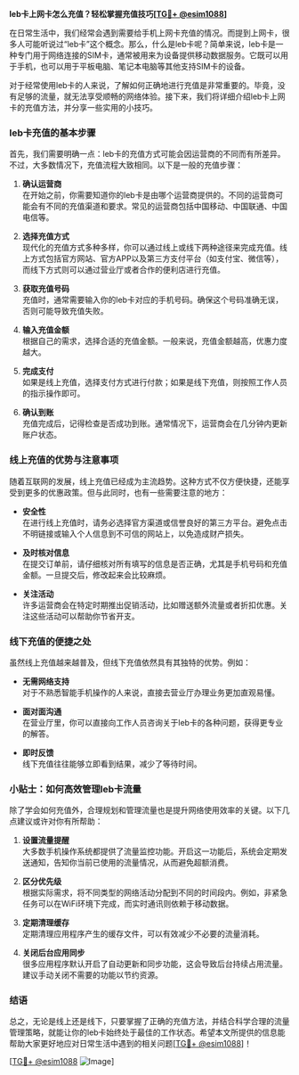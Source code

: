 **leb卡上网卡怎么充值？轻松掌握充值技巧[[TG💪+ @esim1088](https://t.me/s/esim1088)]**

在日常生活中，我们经常会遇到需要给手机上网卡充值的情况。而提到上网卡，很多人可能听说过“leb卡”这个概念。那么，什么是leb卡呢？简单来说，leb卡是一种专门用于网络连接的SIM卡，通常被用来为设备提供移动数据服务。它既可以用于手机，也可以用于平板电脑、笔记本电脑等其他支持SIM卡的设备。

对于经常使用leb卡的人来说，了解如何正确地进行充值是非常重要的。毕竟，没有足够的流量，就无法享受顺畅的网络体验。接下来，我们将详细介绍leb卡上网卡的充值方法，并分享一些实用的小技巧。

### leb卡充值的基本步骤

首先，我们需要明确一点：leb卡的充值方式可能会因运营商的不同而有所差异。不过，大多数情况下，充值流程大致相同。以下是一般的充值步骤：

1. **确认运营商**  
   在开始之前，你需要知道你的leb卡是由哪个运营商提供的。不同的运营商可能会有不同的充值渠道和要求。常见的运营商包括中国移动、中国联通、中国电信等。

2. **选择充值方式**  
   现代化的充值方式多种多样，你可以通过线上或线下两种途径来完成充值。线上方式包括官方网站、官方APP以及第三方支付平台（如支付宝、微信等），而线下方式则可以通过营业厅或者合作的便利店进行充值。

3. **获取充值号码**  
   充值时，通常需要输入你的leb卡对应的手机号码。确保这个号码准确无误，否则可能导致充值失败。

4. **输入充值金额**  
   根据自己的需求，选择合适的充值金额。一般来说，充值金额越高，优惠力度越大。

5. **完成支付**  
   如果是线上充值，选择支付方式进行付款；如果是线下充值，则按照工作人员的指示操作即可。

6. **确认到账**  
   充值完成后，记得检查是否成功到账。通常情况下，运营商会在几分钟内更新账户状态。

### 线上充值的优势与注意事项

随着互联网的发展，线上充值已经成为主流趋势。这种方式不仅方便快捷，还能享受到更多的优惠政策。但与此同时，也有一些需要注意的地方：

- **安全性**  
  在进行线上充值时，请务必选择官方渠道或信誉良好的第三方平台。避免点击不明链接或输入个人信息到不可信的网站上，以免造成财产损失。

- **及时核对信息**  
  在提交订单前，请仔细核对所有填写的信息是否正确，尤其是手机号码和充值金额。一旦提交后，修改起来会比较麻烦。

- **关注活动**  
  许多运营商会在特定时期推出促销活动，比如赠送额外流量或者折扣优惠。关注这些活动可以帮助你节省开支。

### 线下充值的便捷之处

虽然线上充值越来越普及，但线下充值依然具有其独特的优势。例如：

- **无需网络支持**  
  对于不熟悉智能手机操作的人来说，直接去营业厅办理业务更加直观易懂。

- **面对面沟通**  
  在营业厅里，你可以直接向工作人员咨询关于leb卡的各种问题，获得更专业的解答。

- **即时反馈**  
  线下充值往往能够立即看到结果，减少了等待时间。

### 小贴士：如何高效管理leb卡流量

除了学会如何充值外，合理规划和管理流量也是提升网络使用效率的关键。以下几点建议或许对你有所帮助：

1. **设置流量提醒**  
  大多数手机操作系统都提供了流量监控功能。开启这一功能后，系统会定期发送通知，告知你当前已使用的流量情况，从而避免超额消费。

2. **区分优先级**  
  根据实际需求，将不同类型的网络活动分配到不同的时间段内。例如，非紧急任务可以在WiFi环境下完成，而实时通讯则依赖于移动数据。

3. **定期清理缓存**  
  定期清理应用程序产生的缓存文件，可以有效减少不必要的流量消耗。

4. **关闭后台应用同步**  
  很多应用程序默认开启了自动更新和同步功能，这会导致后台持续占用流量。建议手动关闭不需要的功能以节约资源。

### 结语

总之，无论是线上还是线下，只要掌握了正确的充值方法，并结合科学合理的流量管理策略，就能让你的leb卡始终处于最佳的工作状态。希望本文所提供的信息能帮助大家更好地应对日常生活中遇到的相关问题[[TG💪+ @esim1088](https://t.me/s/esim1088)]！

[[TG💪+ @esim1088](https://t.me/s/esim1088) ![Image](https://i.postimg.cc/4NQfJmqS/Snipaste-2025-05-13-00-14-12.png)]